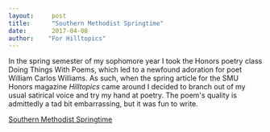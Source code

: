 ```yaml
---
layout:     post
title:      "Southern Methodist Springtime"
date:       2017-04-08
author:    "For Hilltopics"
---
```


In the spring semester of my sophomore year I took the Honors poetry class Doing Things With Poems, which led to a newfound adoration for poet William Carlos Williams. As such, when the spring article for the SMU Honors magazine *Hilltopics* came around I decided to branch out of my usual satirical voice and try my hand at poetry. The poem's quality is admittedly a tad bit embarrassing, but it was fun to write. 

[Southern Methodist Springtime](https://hilltopicssmu.wordpress.com/2017/04/08/southern-methodist-spring-time/)
